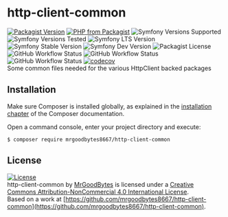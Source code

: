 # http-client-common
[![Packagist Version](https://img.shields.io/packagist/v/mrgoodbytes8667/http-client-common?logo=packagist&logoColor=FFF&style=flat)](https://packagist.org/packages/mrgoodbytes8667/http-client-common)
[![PHP from Packagist](https://img.shields.io/packagist/php-v/mrgoodbytes8667/http-client-common?logo=php&logoColor=FFF&style=flat)](https://packagist.org/packages/mrgoodbytes8667/http-client-common)
![Symfony Versions Supported](https://img.shields.io/endpoint?url=https%3A%2F%2Fshields.mrgoodbytes.dev%2Fshield%2Fsymfony%2F%255E6.2&logoColor=FFF&style=flat)
![Symfony Versions Tested](https://img.shields.io/endpoint?url=https%3A%2F%2Fshields.mrgoodbytes.dev%2Fshield%2Fsymfony-test%2F%253E%253D6.2%2520%253C6.4&logoColor=FFF&style=flat)
![Symfony LTS Version](https://img.shields.io/endpoint?url=https%3A%2F%2Fshields.mrgoodbytes.dev%2Fshield%2Flts%2F%255E6.2&logoColor=FFF&style=flat)
![Symfony Stable Version](https://img.shields.io/endpoint?url=https%3A%2F%2Fshields.mrgoodbytes.dev%2Fshield%2Fstable%2F%255E6.2&logoColor=FFF&style=flat)
![Symfony Dev Version](https://img.shields.io/endpoint?url=https%3A%2F%2Fshields.mrgoodbytes.dev%2Fshield%2Fdev%2F%255E6.2&logoColor=FFF&style=flat)
![Packagist License](https://img.shields.io/packagist/l/mrgoodbytes8667/http-client-common?logo=creative-commons&logoColor=FFF&style=flat)  
![GitHub Workflow Status](https://img.shields.io/github/actions/workflow/status/mrgoodbytes8667/http-client-common/release.yml?label=stable&logo=github&logoColor=FFF&style=flat)
![GitHub Workflow Status](https://img.shields.io/github/actions/workflow/status/mrgoodbytes8667/http-client-common/run-tests.yml?logo=github&logoColor=FFF&style=flat)
![GitHub Workflow Status](https://img.shields.io/github/actions/workflow/status/mrgoodbytes8667/http-client-common/run-tests-by-version.yml?logo=github&logoColor=FFF&style=flat)
[![codecov](https://img.shields.io/codecov/c/github/mrgoodbytes8667/http-client-common/0.4?logo=codecov&logoColor=FFF&style=flat)](https://codecov.io/gh/mrgoodbytes8667/http-client-common)  
Some common files needed for the various HttpClient backed packages

## Installation

Make sure Composer is installed globally, as explained in the
[installation chapter](https://getcomposer.org/doc/00-intro.md)
of the Composer documentation.

Open a command console, enter your project directory and execute:

```console
$ composer require mrgoodbytes8667/http-client-common
```

## License
[![License](https://i.creativecommons.org/l/by-nc/4.0/88x31.png)]("http://creativecommons.org/licenses/by-nc/4.0/)  
http-client-common by [MrGoodBytes](https://mrgoodbytes.dev) is licensed under a [Creative Commons Attribution-NonCommercial 4.0 International License](http://creativecommons.org/licenses/by-nc/4.0/).  
Based on a work at [https://github.com/mrgoodbytes8667/http-client-common](https://github.com/mrgoodbytes8667/http-client-common).